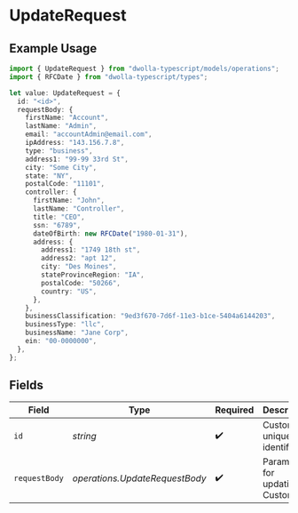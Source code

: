 # UpdateRequest

## Example Usage

```typescript
import { UpdateRequest } from "dwolla-typescript/models/operations";
import { RFCDate } from "dwolla-typescript/types";

let value: UpdateRequest = {
  id: "<id>",
  requestBody: {
    firstName: "Account",
    lastName: "Admin",
    email: "accountAdmin@email.com",
    ipAddress: "143.156.7.8",
    type: "business",
    address1: "99-99 33rd St",
    city: "Some City",
    state: "NY",
    postalCode: "11101",
    controller: {
      firstName: "John",
      lastName: "Controller",
      title: "CEO",
      ssn: "6789",
      dateOfBirth: new RFCDate("1980-01-31"),
      address: {
        address1: "1749 18th st",
        address2: "apt 12",
        city: "Des Moines",
        stateProvinceRegion: "IA",
        postalCode: "50266",
        country: "US",
      },
    },
    businessClassification: "9ed3f670-7d6f-11e3-b1ce-5404a6144203",
    businessType: "llc",
    businessName: "Jane Corp",
    ein: "00-0000000",
  },
};
```

## Fields

| Field                              | Type                               | Required                           | Description                        |
| ---------------------------------- | ---------------------------------- | ---------------------------------- | ---------------------------------- |
| `id`                               | *string*                           | :heavy_check_mark:                 | Customer unique identifier         |
| `requestBody`                      | *operations.UpdateRequestBody*     | :heavy_check_mark:                 | Parameters for updating a Customer |